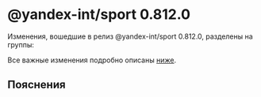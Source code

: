 # @yandex-int/sport 0.812.0

<!-- ЧЕЛОВЕЧЕСКОЕ ВСТУПЛЕНИЕ -->

Изменения, вошедшие в релиз @yandex-int/sport 0.812.0, разделены на группы:

Все важные изменения подробно описаны [ниже](#Пояснения).

## Пояснения


